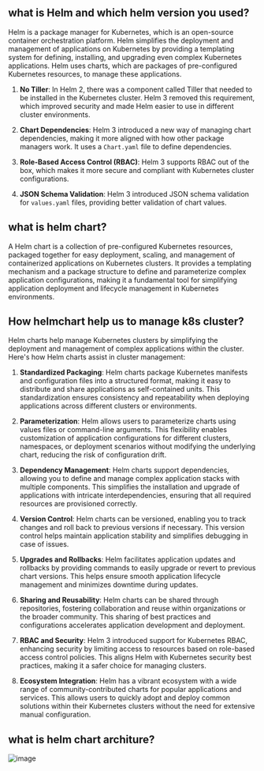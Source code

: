 ## what is Helm and which helm version you used?
Helm is a package manager for Kubernetes, which is an open-source container orchestration platform. Helm simplifies the deployment and management of applications on Kubernetes by providing a templating system for defining, installing, and upgrading even complex Kubernetes applications. Helm uses charts, which are packages of pre-configured Kubernetes resources, to manage these applications.

1. **No Tiller**: In Helm 2, there was a component called Tiller that needed to be installed in the Kubernetes cluster. Helm 3 removed this requirement, which improved security and made Helm easier to use in different cluster environments.

2. **Chart Dependencies**: Helm 3 introduced a new way of managing chart dependencies, making it more aligned with how other package managers work. It uses a `Chart.yaml` file to define dependencies.

3. **Role-Based Access Control (RBAC)**: Helm 3 supports RBAC out of the box, which makes it more secure and compliant with Kubernetes cluster configurations.

4. **JSON Schema Validation**: Helm 3 introduced JSON schema validation for `values.yaml` files, providing better validation of chart values.

## what is helm chart?
A Helm chart is a collection of pre-configured Kubernetes resources, packaged together for easy deployment, scaling, and management of containerized applications on Kubernetes clusters. It provides a templating mechanism and a package structure to define and parameterize complex application configurations, making it a fundamental tool for simplifying application deployment and lifecycle management in Kubernetes environments.

## How helmchart help us to manage k8s cluster?
Helm charts help manage Kubernetes clusters by simplifying the deployment and management of complex applications within the cluster. Here's how Helm charts assist in cluster management:

1. **Standardized Packaging**: Helm charts package Kubernetes manifests and configuration files into a structured format, making it easy to distribute and share applications as self-contained units. This standardization ensures consistency and repeatability when deploying applications across different clusters or environments.

2. **Parameterization**: Helm allows users to parameterize charts using values files or command-line arguments. This flexibility enables customization of application configurations for different clusters, namespaces, or deployment scenarios without modifying the underlying chart, reducing the risk of configuration drift.

3. **Dependency Management**: Helm charts support dependencies, allowing you to define and manage complex application stacks with multiple components. This simplifies the installation and upgrade of applications with intricate interdependencies, ensuring that all required resources are provisioned correctly.

4. **Version Control**: Helm charts can be versioned, enabling you to track changes and roll back to previous versions if necessary. This version control helps maintain application stability and simplifies debugging in case of issues.

5. **Upgrades and Rollbacks**: Helm facilitates application updates and rollbacks by providing commands to easily upgrade or revert to previous chart versions. This helps ensure smooth application lifecycle management and minimizes downtime during updates.

6. **Sharing and Reusability**: Helm charts can be shared through repositories, fostering collaboration and reuse within organizations or the broader community. This sharing of best practices and configurations accelerates application development and deployment.

7. **RBAC and Security**: Helm 3 introduced support for Kubernetes RBAC, enhancing security by limiting access to resources based on role-based access control policies. This aligns Helm with Kubernetes security best practices, making it a safer choice for managing clusters.

8. **Ecosystem Integration**: Helm has a vibrant ecosystem with a wide range of community-contributed charts for popular applications and services. This allows users to quickly adopt and deploy common solutions within their Kubernetes clusters without the need for extensive manual configuration.

## what is helm chart architure?
![image](https://github.com/SushantOps/AWS_Devops_Questions_and_Answers/assets/109059766/ddf801f1-a2fd-4245-8ab5-dba287c2ffb3)

